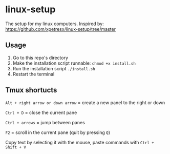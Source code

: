 # linux-setup
The setup for my linux computers. Inspired by: https://github.com/xpetresx/linux-setup/tree/master

## Usage

1. Go to this repo's directory
2. Make the installation script runnable: `chmod +x install.sh`
3. Run the installation script `./install.sh`
4. Restart the terminal

## Tmux shortucts

`Alt + right arrow or down arrow` = create a new panel to the right or down

`Ctrl + D` =  close the current pane

`Ctrl + arrows` = jump between panes

`F2` = scroll in the current pane (quit by pressing `Q`)

Copy text by selecting it with the mouse, paste commands with `Ctrl + Shift + V`

